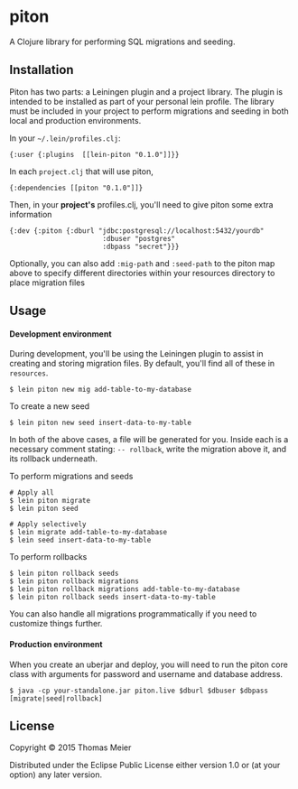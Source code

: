 # piton

A Clojure library for performing SQL migrations and seeding.

## Installation

Piton has two parts: a Leiningen plugin and a project library.
The plugin is intended to be installed as part of your personal lein profile.
The library must be included in your project to perform migrations and seeding
in both local and production environments.

In your `~/.lein/profiles.clj`:

    {:user {:plugins  [[lein-piton "0.1.0"]]}}

In each `project.clj` that will use piton,

    {:dependencies [[piton "0.1.0"]]}

Then, in your **project's** profiles.clj, you'll need to give piton some extra information

    {:dev {:piton {:dburl "jdbc:postgresql://localhost:5432/yourdb"
                           :dbuser "postgres"
                           :dbpass "secret"}}}

Optionally, you can also add `:mig-path` and `:seed-path` to the piton map
 above to specify different directories within your resources directory to
  place migration files

## Usage

#### Development environment

During development, you'll be using the Leiningen plugin to assist in creating
and storing migration files. By default, you'll find all of these in
`resources`.

    $ lein piton new mig add-table-to-my-database

To create a new seed

    $ lein piton new seed insert-data-to-my-table

In both of the above cases, a file will be generated for you. Inside each is a
necessary comment stating: `-- rollback`, write the migration above it, and its
rollback underneath.


To perform migrations and seeds

    # Apply all
    $ lein piton migrate
    $ lein piton seed

    # Apply selectively
    $ lein migrate add-table-to-my-database
    $ lein seed insert-data-to-my-table

To perform rollbacks

    $ lein piton rollback seeds
    $ lein piton rollback migrations
    $ lein piton rollback migrations add-table-to-my-database
    $ lein piton rollback seeds insert-data-to-my-table

You can also handle all migrations programmatically if you need to customize
 things further.

#### Production environment

When you create an uberjar and deploy, you will need to run the piton core class
with arguments for password and username and database address.

    $ java -cp your-standalone.jar piton.live $dburl $dbuser $dbpass [migrate|seed|rollback]

## License

Copyright © 2015 Thomas Meier

Distributed under the Eclipse Public License either version 1.0 or (at
your option) any later version.
